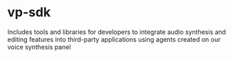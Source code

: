 # vp-sdk
Includes tools and libraries for developers to integrate audio synthesis and editing features into third-party applications using agents created on our voice synthesis panel
